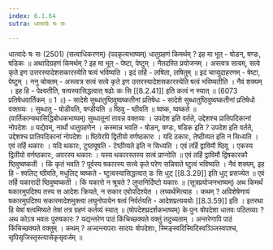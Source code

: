 ```yaml
---
index: 6.1.64
sutra: धात्वादेः षः सः

---
```

 धात्वादेः षः सः (2501) (सत्वाधिकरणम्) (पदकृत्यभाष्यम्) धातुग्रहणं किमर्थम् ? इह मा भूत्  -  षोडन्, षण्डः, षडिकः ॥ अथादिग्रहणं किमर्थम् ? इह मा भूत्  -  पेष्टा, पेष्टुम् । नैतदस्ति प्रयोजनम् । अस्त्वत्र सत्वम्, सत्वे कृते इण उत्तरस्यादेशसकारस्येति षत्वं भविष्यति । इदं तर्हि  -  लषिता, लषितुम् ॥ इदं चाप्युदाहरणम्  -  षेष्टा, पेष्टुम् । ननु चोक्तम्  -  अस्त्वत्र सत्वं सत्वे कृते इण उत्तरस्यादेशसकारस्येति षत्वं भविष्यतीति । नैवं शक्यम् । इह हि  -  पेक्ष्यतीति, षत्वस्यासिद्धत्वात् षढोः कः सि [[8.2.41]] इति कत्वं न स्यात् ॥ (6073 प्रतिषेधवार्तिकम् ॥ 1 ॥) - सादेशे सुब्धातुष्ठिवुष्वष्कतीनां प्रतिषेधः - सादेशे सुब्धातुष्ठिवुष्वष्कतीनां प्रतिषेधो वक्तव्यः । सुब्धातु  -  षोडीयति, षण्डीयति ॥ ष्ठिवु  -  ष्ठीवति ॥ ष्वष्क, ष्वष्कते ॥ (वार्तिकान्यथासिद्धिबोधकभाष्यम्) सुब्धातूनां तावन्न वक्तव्यः । उपदेश इति वर्तते, उद्देशश्च प्रातिपदिकानां नोपदेशः ॥ यद्येवम्, नार्थो धातुग्रहणेन । कस्मान्न भवति  -  षोडन्, षण्डः, षडिक इति ? उपदेश इति वर्तते, उद्देशश्च प्रातिपदिकानां नोपदेशः ॥ ष्ठिवेरपि द्वितीयो वर्णष्ठकारः । यदि ठकारः, तेष्ठीव्यत इति न सिध्यति । एवं तर्हि थकारः । यदि थकारः, टुष्ठ्यूषति  -  टेष्ठीव्यते इति न सिध्यति । एवं तर्हि द्वाविमौ ष्ठिवू । एकस्य द्वितीयो वर्णष्ठकारः, अपरस्य थकारः । यस्य थकारस्तस्य सत्वं प्राप्नोति ॥ एवं तर्हि द्वाविमौ द्विषकारकौ ष्ठिवुष्वष्कती । किं कृतं भवति ? पूर्वस्य षकारस्य सत्त्वे कृते परेण सन्निपाते ष्टुत्वं भविष्यति । नैवं शक्यम्, इह हि  -  श्वलिट् ष्ठीवति, मधुलिट् ष्वष्कते  -  ष्टुत्वस्यासिद्धत्वात् डः सि धुट् [[8.3.29]] इति धुट् प्रसज्येत ॥ एवं तर्हि यकारादी ष्ठिवुष्वष्कती । किं यकारो न श्रूयते ? लुप्तनिर्दिष्टो यकारः ॥ (सूत्रप्रयोजनभाष्यम्) अथ किमर्थं षकारमुपदिश्य तस्य स आदेशः क्रियते, न सकार एवोपदिश्येत । लघ्वर्थमित्याह । कथम् ? अविशेषेणायं षकारमुपदिश्य सकारमादेशमुक्त्वा लघुनोपायेन षत्वं निर्वर्तयति  -  आदेशप्रत्यययोः [[8.3.59]] इति । इतरथा हि येषां षत्वमिष्यते तेषां तत्र ग्रहणं कर्तव्यं स्यात् ॥ (षोपदेशप्रदर्शकभाष्यम्) के पुनः षोपदेशा धातवः पठितव्याः ? अथ कोऽत्र भवतः पुरुषकारः ? यद्यन्तरेण पाठं किंचिच्छक्यते वक्तुं तदुच्यताम् । अन्तरेणापि पाठं किंचिच्छक्यते वक्तुम् । कथम् ? अज्दन्त्यपराः सादयः षोपदेशाः, स्मिङ्स्वदिस्विदिस्वञ्ञ्जिस्वपश्च, सृपिसृजिस्तृस्त्यासेकृसृवर्जम् ॥ 